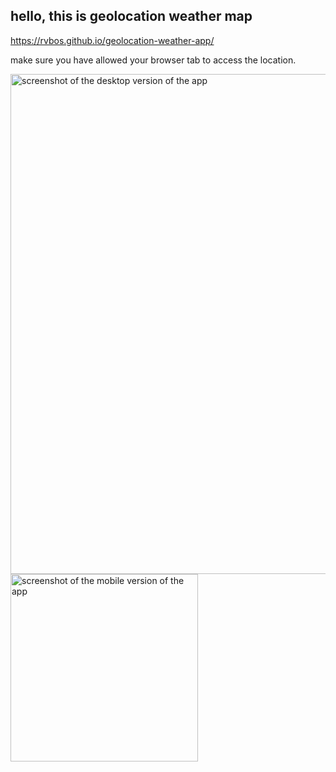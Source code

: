 ## hello, this is geolocation weather map

https://rvbos.github.io/geolocation-weather-app/

make sure you have allowed your browser tab to access the location.

<img src="https://user-images.githubusercontent.com/115529749/219709908-3cf71cb9-2cbb-42f0-b34e-0c89ca7b81a5.png" alt="screenshot of the desktop version of the app" width="800px">
<img src="https://user-images.githubusercontent.com/115529749/219712206-3638b465-8b57-4adf-b935-114a99ad399d.jpg" alt="screenshot of the mobile version of the app" width="300px">
